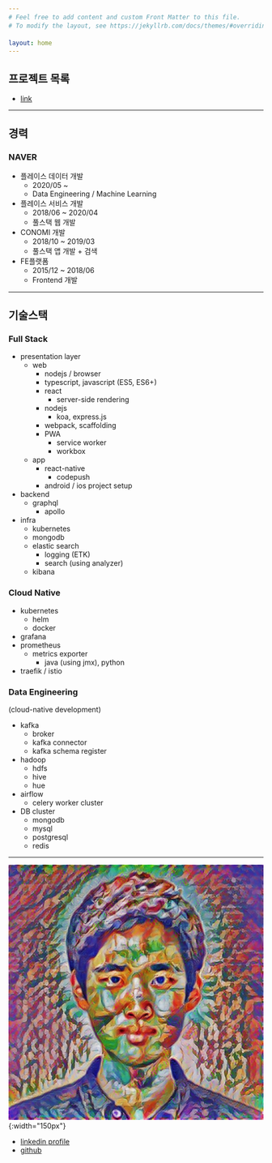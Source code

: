 ```yaml
---
# Feel free to add content and custom Front Matter to this file.
# To modify the layout, see https://jekyllrb.com/docs/themes/#overriding-theme-defaults

layout: home
---
```

## 프로젝트 목록
- [link](/projects)

---
## 경력
### NAVER
- 플레이스 데이터 개발
  - 2020/05 ~
  - Data Engineering / Machine Learning
- 플레이스 서비스 개발
  - 2018/06 ~ 2020/04
  - 풀스택 웹 개발
- CONOMI 개발
  - 2018/10 ~ 2019/03
  - 풀스택 앱 개발 + 검색
- FE플랫폼
  - 2015/12 ~ 2018/06
  - Frontend 개발

---
## 기술스택
### Full Stack
- presentation layer
  - web
    - nodejs / browser
    - typescript, javascript (ES5, ES6+)
    - react
      - server-side rendering 
    - nodejs
        - koa, express.js
    - webpack, scaffolding
    - PWA
      - service worker
      - workbox
   - app
     - react-native
       - codepush
     - android / ios project setup
- backend
  - graphql
    - apollo
- infra
  - kubernetes
  - mongodb
  - elastic search
    - logging (ETK)
    - search (using analyzer)
  - kibana

### Cloud Native
- kubernetes
  - helm
  - docker
- grafana
- prometheus
  - metrics exporter 
    - java (using jmx), python
- traefik / istio

### Data Engineering
(cloud-native development)

- kafka
  - broker
  - kafka connector
  - kafka schema register
- hadoop
  - hdfs
  - hive
  - hue
- airflow
  - celery worker cluster
- DB cluster
  - mongodb
  - mysql
  - postgresql
  - redis

---
![why_profile](/assets/image/profile/styled_why_profile.png){:width="150px"}
- [linkedin profile](https://www.linkedin.com/in/wonhong-yoo/)
- [github](https://github.com/getElementsByName/)